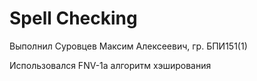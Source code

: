 # Spell Checking

Выполнил Суровцев Максим Алексеевич, гр. БПИ151(1)

Использовался FNV-1a алгоритм хэширования